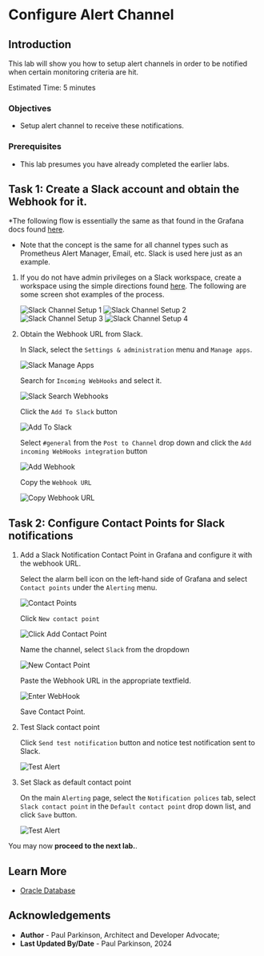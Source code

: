 # Configure Alert Channel

## Introduction

This lab will show you how to setup alert channels in order to be notified when certain monitoring criteria are hit.


Estimated Time:  5 minutes


### Objectives

-   Setup alert channel to receive these notifications. 
  

### Prerequisites

- This lab presumes you have already completed the earlier labs.

## Task 1: Create a Slack account and obtain the Webhook for it.

*The following flow is essentially the same as that found in the Grafana docs found 
    [here](https://grafana.com/blog/2020/02/25/step-by-step-guide-to-setting-up-prometheus-alertmanager-with-slack-pagerduty-and-gmail/). 
    
* Note that the concept is the same for all channel types such as Prometheus Alert Manager, Email, etc. Slack is used here just as an example. 
    
1. If you do not have admin privileges on a Slack workspace, create a workspace using the simple directions found [here](https://slack.com/create#email).  The following are some screen shot examples of the process.

     ![Slack Channel Setup 1](images/slackalertchannelsetup1.png " ")
     ![Slack Channel Setup 2](images/slackalertchannelsetup2.png " ")
     ![Slack Channel Setup 3](images/slackalertchannelsetup3.png " ")
     ![Slack Channel Setup 4](images/slackalertchannelsetup4.png " ")

2.  Obtain the Webhook URL from Slack.

     In Slack, select the `Settings & administration` menu and `Manage apps`.

     ![Slack Manage Apps](images/slack-manageapps.png " ")

     Search for `Incoming WebHooks` and select it.

     ![Slack Search Webhooks](images/searchincomingwebhooks.png " ")
     
     Click the `Add To Slack` button
     
     ![Add To Slack](images/addtoslack.png " ")
     
     Select `#general` from the `Post to Channel` drop down and click the `Add incoming WebHooks integration` button
     
     ![Add Webhook](images/addincomingwebhooksintegration.png " ")
     
     Copy the `Webhook URL` 
     
     ![Copy Webhook URL](images/copythewebhookurl.png " ")
     

## Task 2: Configure Contact Points for Slack notifications

1. Add a Slack Notification Contact Point in Grafana and configure it with the webhook URL.

   Select the alarm bell icon on the left-hand side of Grafana and select `Contact points` under the `Alerting` menu.

     ![Contact Points](images/contactpoints.png " ")

   Click `New contact point`

     ![Click Add Contact Point](images/newcontactpoint.png " ")
     
   Name the channel, select `Slack` from the dropdown 
   
     ![New Contact Point](images/contactpointtypeslack.png " ")
     
   Paste the Webhook URL in the appropriate textfield. 
   
     ![Enter WebHook](images/webhookurlinslack.png " ")

   Save Contact Point.

2. Test Slack contact point

      Click `Send test notification` button and notice test notification sent to Slack.
     
     ![Test Alert](images/testalertinslack.png " ")

3. Set Slack as default contact point

   On the main `Alerting` page, select the `Notification polices` tab, select `Slack contact point` in the  `Default contact point` drop down list, and click `Save` button.

   ![Test Alert](images/notificationpolicies.png " ")
    
You may now **proceed to the next lab.**.

## Learn More

* [Oracle Database](https://www.oracle.com/database)

## Acknowledgements
* **Author** - Paul Parkinson, Architect and Developer Advocate;
* **Last Updated By/Date** - Paul Parkinson, 2024
